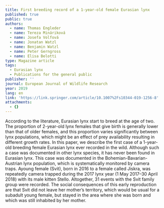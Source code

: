 ```yaml
---
title: First breeding record of a 1-year-old female Eurasian lynx
published: true
public: true
authors:
  - name: Thomas Engleder
  - name: Tereza Mináriková
  - name: Josefa Volfová
  - name: Jonatan Watzl
  - name: Benjamin Watzl
  - name: Peter Gerngross
  - name: Elisa Belotti
type: Magazine article
tags:
  - Eurasian lynx
  - Publications for the general public
publisher: ''
journal: European Journal of Wildlife Research
year: 2019
lang: en
link: 'https://link.springer.com/article/10.1007%2Fs10344-019-1256-8'
attachments:
  - {}
---
```

According to the literature, Eurasian lynx start to breed at the age of two. The proportion of 2-year-old lynx females that give birth is generally lower than that of older females, and this proportion varies significantly between lynx populations, which might be an effect of prey availability resulting in different growth rates. In this paper, we describe the first case of a 1-year-old breeding female Eurasian lynx ever recorded in the wild. Although such a case was documented in other lynx species, it has never been found in Eurasian lynx. This case was documented in the Bohemian-Bavarian-Austrian lynx population, which is systematically monitored by camera traps. Ayoung female (Svit), born in 2016 to a female called Jiskra, was repeatedly camera trapped during the 2017 lynx year (1 May 2017–30 April 2018) with its male kitten Stello. Altogether, 31 events with the Svit family group were recorded. The social consequences of this early reproduction are that Svit did not leave her mother’s territory, which would be usual for a subadult young female, but stayed in the area where she was born and which was still inhabited by her mother.
